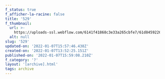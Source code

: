 ```yaml
---
f_status: true
f_afficher-la-racine: false
title: '529'
f_thumbnail:
  url: >-
    https://uploads-ssl.webflow.com/6141f41868c3e33a265cbfe7/61d84592265d2db97c0ac3ef_529.jpg
  alt: null
slug: '529'
updated-on: '2022-01-07T15:57:46.438Z'
created-on: '2022-01-07T13:52:25.151Z'
published-on: '2022-01-07T15:59:08.210Z'
f_category: '?'
layout: '[archive].html'
tags: archive
---
```



